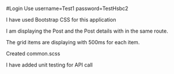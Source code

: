 #Login
Use username=Test1 password=TestHsbc2

I have used Bootstrap CSS for this application

I am displaying the Post and the Post details with in the same route.

The grid items are displaying with 500ms for each item.

Created common.scss

I have added unit testing for API call

